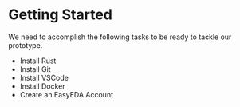 # Getting Started

We need to accomplish the following tasks to be ready to tackle our prototype.

* Install Rust
* Install Git
* Install VSCode
* Install Docker
* Create an EasyEDA Account